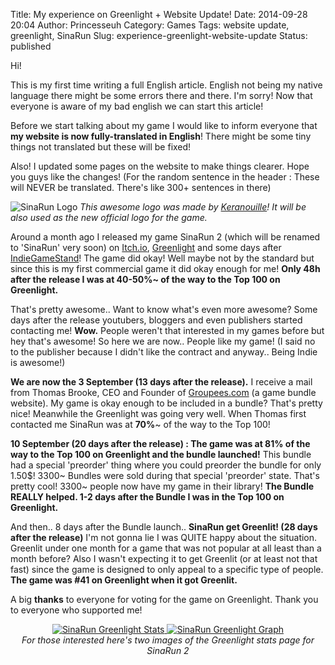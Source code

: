 Title: My experience on Greenlight + Website Update!
Date: 2014-09-28 20:04
Author: Princesseuh
Category: Games
Tags: website update, greenlight, SinaRun
Slug: experience-greenlight-website-update
Status: published

Hi!

This is my first time writing a full English article. English not being
my native language there might be some errors there and there. I'm
sorry! Now that everyone is aware of my bad english we can start this
article!

Before we start talking about my game I would like to inform everyone
that **my website is now fully-translated in English**! There might be
some tiny things not translated but these will be fixed!

Also! I updated some pages on the website to make things clearer. Hope
you guys like the changes! (For the random sentence in the header :
These will NEVER be translated. There's like 300+ sentences in there)

![SinaRun Logo]({filename}/assets/games/sinarun-main-logo.png)
*This awesome logo was made by
[Keranouille](https://twitter.com/Keranouille)! It will be also used as
the new official logo for the game.*

Around a month ago I released my game SinaRun 2 (which will be renamed
to 'SinaRun' very soon) on
[Itch.io](http://princesseuh.itch.io/sinarun-2),
[Greenlight](http://steamcommunity.com/sharedfiles/filedetails/?id=302937944)
and some days after
[IndieGameStand](https://indiegamestand.com/store/1190/sinarun-2/)! The
game did okay! Well maybe not by the standard but since this is my first
commercial game it did okay enough for me! **Only 48h after the release
I was at 40-50%~ of the way to the Top 100 on Greenlight.**

<!-- more -->

That's pretty awesome.. Want to know what's even more awesome? Some days
after the release youtubers, bloggers and even publishers started
contacting me! **Wow.** People weren't that interested in my games
before but hey that's awesome! So here we are now.. People like my game!
(I said no to the publisher because I didn't like the contract and
anyway.. Being Indie is awesome!)

**We are now the 3 September (13 days after the release).** I receive a
mail from Thomas Brooke, CEO and Founder of
[Groupees.com](https://groupees.com/) (a game bundle website). My game
is okay enough to be included in a bundle? That's pretty nice! Meanwhile
the Greenlight was going very well. When Thomas first contacted me
SinaRun was at **70%**~ of the way to the Top 100!

**10 September (20 days after the release) : The game was at 81% of the
way to the Top 100 on Greenlight and the bundle launched!** This bundle
had a special 'preorder' thing where you could preorder the bundle for
only 1.50$! 3300~ Bundles were sold during that special 'preorder'
state. That's pretty cool! 3300~ people now have my game in their
library! **The Bundle REALLY helped. 1-2 days after the Bundle I was in
the Top 100 on Greenlight.**

And then.. 8 days after the Bundle launch.. **SinaRun get Greenlit! (28
days after the release)** I'm not gonna lie I was QUITE happy about the
situation. Greenlit under one month for a game that was not popular at
all least than a month before? Also I wasn't expecting it to get
Greenlit (or at least not that fast) since the game is designed to only
appeal to a specific type of people. **The game was #41 on Greenlight
when it got Greenlit.**

A big **thanks** to everyone for voting for the game on Greenlight. Thank you to
everyone who supported me!

<div style="display:block; text-align:center;">
    <a href="{filename}/assets/2014-09-28-experience-greenlight-website-update/greenlight-stats01.png">
        <img style="display:inline;" alt="SinaRun Greenlight Stats" src="{filename}/assets/2014-09-28-experience-greenlight-website-update/greenlight-stats01-mini.png"/>
    </a>
    <a href="{filename}/assets/2014-09-28-experience-greenlight-website-update/greenlight-stats02.png">
        <img style="display:inline;" alt="SinaRun Greenlight Graph" src="{filename}/assets/2014-09-28-experience-greenlight-website-update/greenlight-stats02-mini.png"/>
    </a>
    <br/>
    <em>For those interested here's two images of the Greenlight stats page
    for SinaRun 2</em>
</div>
